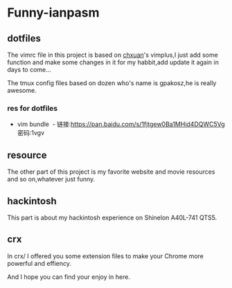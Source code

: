 # Funny-ianpasm

## dotfiles

The vimrc file in this project is based on [chxuan](https://github.com/chxuan)'s vimplus,I just add some function and make some changes in it for my habbit,add update it again in days to come...

The tmux config files based on dozen who's name is gpakosz,he is really awesome.

### res for dotfiles
 - vim bundle
  - 链接:https://pan.baidu.com/s/1fjtgew0Ba1MHid4DQWC5Vg  密码:1vgv


## resource

The other part of this project is my favorite website and movie resources and so on,whatever just funny.


## hackintosh

This part is about my hackintosh experience on Shinelon A40L-741 QTS5.



## crx

In crx/ I offered you some extension files to make your Chrome more powerful and effiency.



And I hope you can find your enjoy in here.


